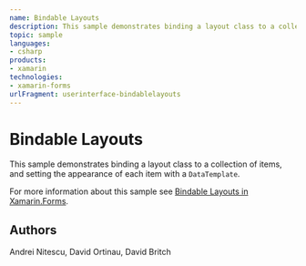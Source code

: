 ```yaml
---
name: Bindable Layouts
description: This sample demonstrates binding a layout class to a collection of items, and setting the appearance of each item with a `DataTemplate`.  For more ...
topic: sample
languages:
- csharp
products:
- xamarin
technologies:
- xamarin-forms
urlFragment: userinterface-bindablelayouts
---
```

Bindable Layouts
================

This sample demonstrates binding a layout class to a collection of items, and setting the appearance of each item with a `DataTemplate`.

For more information about this sample see [Bindable Layouts in Xamarin.Forms](https://docs.microsoft.com/xamarin/xamarin-forms/user-interface/layouts/bindable-layouts/).

Authors
-------

Andrei Nitescu, David Ortinau, David Britch

